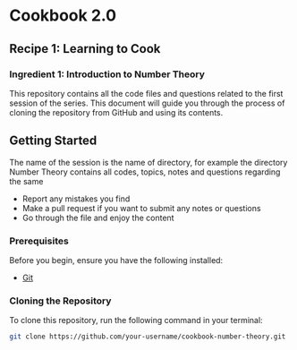 # Cookbook 2.0

## Recipe 1: Learning to Cook

### Ingredient 1: Introduction to Number Theory

This repository contains all the code files and questions related to the first session of the series. 
This document will guide you through the process of cloning the repository from GitHub and using its contents.

## Getting Started
The name of the session is the name of directory, for example the directory Number Theory contains all codes, topics, notes and questions regarding the same
- Report any mistakes you find
- Make a pull request if you want to submit any notes or questions
- Go through the file and enjoy the content

### Prerequisites

Before you begin, ensure you have the following installed:

- [Git](https://git-scm.com/downloads)

### Cloning the Repository

To clone this repository, run the following command in your terminal:

```bash
git clone https://github.com/your-username/cookbook-number-theory.git
